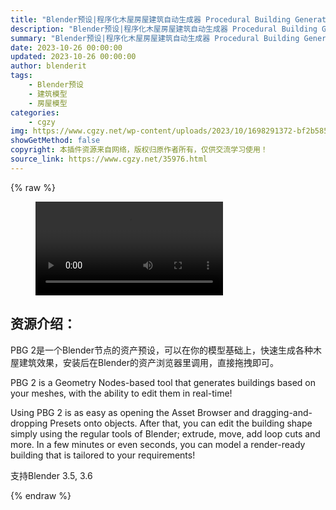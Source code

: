 ```yaml
---
title: "Blender预设|程序化木屋房屋建筑自动生成器 Procedural Building Generator 2"
description: "Blender预设|程序化木屋房屋建筑自动生成器 Procedural Building Generator 2"
summary: "Blender预设|程序化木屋房屋建筑自动生成器 Procedural Building Generator 2"
date: 2023-10-26 00:00:00
updated: 2023-10-26 00:00:00
author: blenderit
tags: 
    - Blender预设
    - 建筑模型
    - 房屋模型
categories:
    - cgzy
img: https://www.cgzy.net/wp-content/uploads/2023/10/1698291372-bf2b585aaeb7a04.webp
showGetMethod: false
copyright: 本插件资源来自网络，版权归原作者所有，仅供交流学习使用！
source_link: https://www.cgzy.net/35976.html
---
```


{% raw %}
<figure class="wp-block-video aligncenter"><video controls src="http://cloud.video.taobao.com/play/u/null/p/1/e/6/t/1/434331259263.mp4"></video></figure><div class="wp-block-pandastudio-title"><div class="title_style_01"><h2 id="h2-0">资源介绍：</h2></div></div><p class="is-style-text-indent-2em">PBG 2是一个Blender节点的资产预设，可以在你的模型基础上，快速生成各种木屋建筑效果，安装后在Blender的资产浏览器里调用，直接拖拽即可。</p><p>PBG 2 is a Geometry Nodes-based tool that generates buildings based on your meshes, with the ability to edit them in real-time!</p><p>Using PBG 2 is as easy as opening the Asset Browser and dragging-and-dropping Presets onto objects. After that, you can edit the building shape simply using the regular tools of Blender; extrude, move, add loop cuts and more. In a few minutes or even seconds, you can model a render-ready building that is tailored to your requirements!</p><div class="wp-block-pandastudio-tips"><div class="tip success "><p>支持Blender 3.5, 3.6</p>
</div></div>
<div style="display: none">cgzy</div>
{% endraw %}